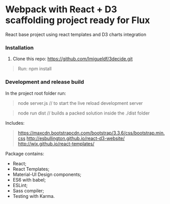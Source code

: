 # Webpack with React + D3 scaffolding project ready for Flux
React base project using react templates and D3 charts integration


### Installation
1) Clone this repo: https://github.com/lmigueldf/3decide.git
> Run: npm install 

### Development and release build
In the project root folder run:
> node server.js // to start the live reload development server

> node run dist // builds a packed solution inside the ./dist folder

Includes: 
>https://maxcdn.bootstrapcdn.com/bootstrap/3.3.6/css/bootstrap.min.css
>http://esbullington.github.io/react-d3-website/
>http://wix.github.io/react-templates/

Package contains:
- React;
- React Templates;
- Material-UI Design components;
- ES6 with babel;
- ESLint;
- Sass compiler;
- Testing with Karma.
